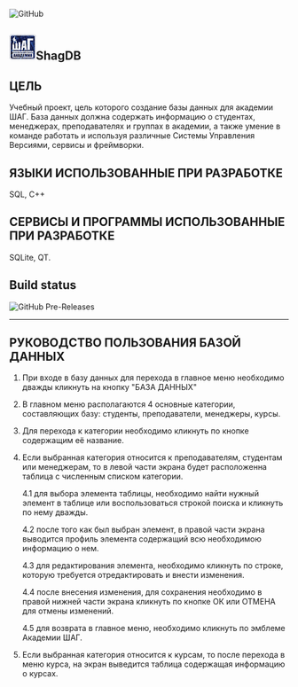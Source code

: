 ﻿![GitHub](https://img.shields.io/github/license/itstep-vrn/ShagDB?style=for-the-badge)
## ![Logo](img/logo.png)ShagDB

## ЦЕЛЬ

Учебный проект, цель которого создание базы данных для академии ШАГ. База данных должна содержать информацию о студентах,
менеджерах, преподавателях и группах в академии, а также умение в команде работать и используя различные Системы Управления Версиями, сервисы и фреймворки.

## ЯЗЫКИ ИСПОЛЬЗОВАННЫЕ ПРИ РАЗРАБОТКЕ
SQL, C++

## СЕРВИСЫ И ПРОГРАММЫ ИСПОЛЬЗОВАННЫЕ ПРИ РАЗРАБОТКЕ
SQLite, QT.


## Build status
![GitHub Pre-Releases](https://img.shields.io/github/downloads-pre/itstep-vrn/ShagDB/pre-release/total?style=for-the-badge)

___

## РУКОВОДСТВО ПОЛЬЗОВАНИЯ БАЗОЙ ДАННЫХ

1. При входе в базу данных для перехода в главное меню необходимо дважды кликнуть на кнопку "БАЗА ДАННЫХ"

2. В главном меню располагаются 4 основные категории, составляющих базу: студенты, преподаватели, менеджеры, курсы.

3. Для перехода к категории необходимо кликнуть по кнопке содержащим её название.

4. Если выбранная категория относится к преподавателям, студентам или менеджерам, то в левой части экрана будет
   расположенна таблица с численным списком категории.
   
    4.1 для выбора элемента таблицы, необходимо найти нужный элемент в таблице или воспользоваться строкой поиска и кликнуть по нему дважды.
   
    4.2 после того как был выбран элемент, в правой части экрана выводится профиль элемента содержащий всю необходимою информацию о нем.
   
    4.3 для редактирования элемента, необходимо кликнуть по строке, которую требуется отредактировать и внести изменения.
   
    4.4 после внесения изменения, для сохранения необходимо в правой нижней части экрана кликнуть по кнопке ОК или ОТМЕНА для
      отмены изменений.
   
    4.5 для возврата в главное меню, необходимо кликнуть по эмблеме Академии ШАГ.

5. Если выбранная категория относится к курсам, то после перехода в меню курса, на экран выведится таблица содержащая информацию о курсах.
